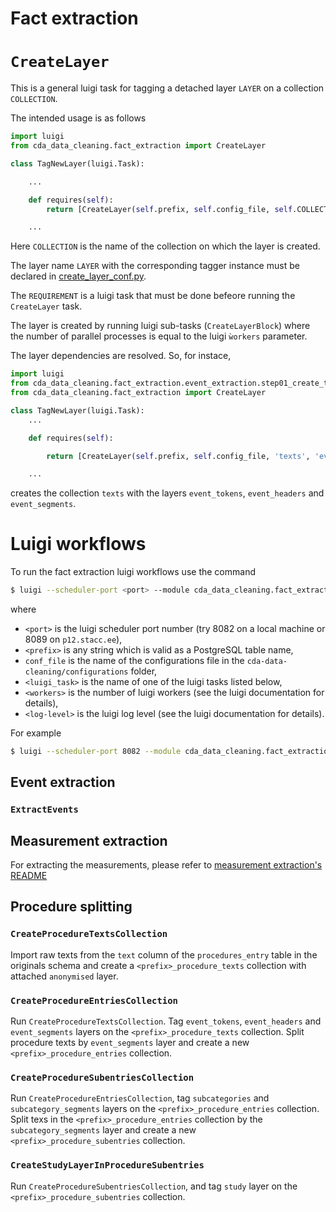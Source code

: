# Fact extraction

# `CreateLayer`

This is a general luigi task for tagging a detached layer `LAYER` on a collection `COLLECTION`.

The intended usage is as follows 

```python
import luigi
from cda_data_cleaning.fact_extraction import CreateLayer

class TagNewLayer(luigi.Task):

    ...

    def requires(self):
        return [CreateLayer(self.prefix, self.config_file, self.COLLECTION, self.LAYER, self.REQUIREMENT)]

    ...
```
Here `COLLECTION` is the name of the collection on which the layer is created.

The layer name `LAYER` with the corresponding tagger instance must be declared in [create_layer_conf.py](create_layer_conf.py).

The `REQUIREMENT` is a luigi task that must be done befeore running the `CreateLayer` task.

The layer is created by running luigi sub-tasks (`CreateLayerBlock`) where the number of parallel processes 
is equal to the luigi `ẁorkers` parameter.

The layer dependencies are resolved. So, for instace,
```python
import luigi
from cda_data_cleaning.fact_extraction.event_extraction.step01_create_text_collection.create_texts_collection import CreateTextsCollection
from cda_data_cleaning.fact_extraction import CreateLayer

class TagNewLayer(luigi.Task):
    ...

    def requires(self):

        return [CreateLayer(self.prefix, self.config_file, 'texts', 'event_segments', CreateTextsCollection(self.prefix, self.config_file))]

    ...
```
creates the collection `texts` with the layers `event_tokens`, `event_headers` and `event_segments`.


# Luigi workflows

To run the fact extraction luigi workflows use the command

```bash
$ luigi --scheduler-port <port> --module cda_data_cleaning.fact_extraction <luigi_task> --prefix=<prefix> --conf=egcut_epi_microrun.ini --workers=<workers> --log-level=<log-level>
```

where 
* `<port>` is the luigi scheduler port number (try 8082 on a local machine or 8089 on `p12.stacc.ee`),
* `<prefix>` is any string which is valid as a PostgreSQL table name,
* `conf_file` is the name of the configurations file in the `cda-data-cleaning/configurations` folder,
* `<luigi_task>` is the name of one of the luigi tasks listed below, 
* `<workers>` is the number of luigi workers (see the luigi documentation for details),
* `<log-level>` is the luigi log level (see the luigi documentation for details).

For example
```bash
$ luigi --scheduler-port 8082 --module cda_data_cleaning.fact_extraction ExportMeasurementsToTable --prefix=microrun_201906250950 --conf=egcut_epi_microrun.ini --workers=4 --log-level=INFO
```

## Event extraction

### `ExtractEvents`

## Measurement extraction

For extracting the measurements, please refer to [measurement extraction's README](./measurement_extraction/readme.md)

## Procedure splitting

### `CreateProcedureTextsCollection`

Import raw texts from the `text` column of the `procedures_entry` table in the originals schema and create a 
`<prefix>_procedure_texts` collection with attached `anonymised` layer.
   
### `CreateProcedureEntriesCollection`

Run `CreateProcedureTextsCollection`. Tag `event_tokens`, `event_headers` and `event_segments` layers on the 
`<prefix>_procedure_texts` collection. Split procedure texts by `event_segments` layer and create a new 
`<prefix>_procedure_entries` collection.

### `CreateProcedureSubentriesCollection`

Run `CreateProcedureEntriesCollection`, tag `subcategories` and `subcategory_segments` layers on the 
`<prefix>_procedure_entries` collection. Split texs in the `<prefix>_procedure_entries` collection by the
`subcategory_segments` layer and create a new `<prefix>_procedure_subentries` collection. 

### `CreateStudyLayerInProcedureSubentries`

Run `CreateProcedureSubentriesCollection`, and tag `study` layer on the `<prefix>_procedure_subentries` collection.
